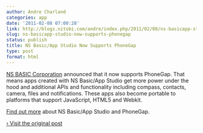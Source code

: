 ```yaml
---
author: Andre Charland
categories: app
date: '2011-02-08 07:00:28'
link: http://blogs.nitobi.com/andre/index.php/2011/02/08/ns-basicapp-studio-now-supports-phonegap/
slug: ns-basicapp-studio-now-supports-phonegap
status: publish
title: NS Basic/App Studio Now Supports PhoneGap
type: post
format: html
---
```


[NS BASIC Corporation](http://www.nsbasic.com/app/) announced that it now supports PhoneGap. That means apps created with NS Basic/App Studio get more power under the hood and additional APIs and functionality including compass, contacts, camera, files and notifications. These apps also become portable to platforms that support JavaScript, HTML5 and Webkit.

[Find out more](http://www.nsbasic.com/app/PR/pr.110209.htm) about NS Basic/App Studio and PhoneGap.

[› Visit the original post](http://blogs.nitobi.com/andre/index.php/2011/02/08/ns-basicapp-studio-now-supports-phonegap/)
